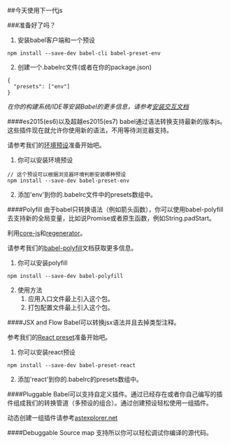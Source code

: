 ##今天使用下一代js

###准备好了吗？

1. 安装babel客户端和一个预设

```
npm install --save-dev babel-cli babel-preset-env
```

2. 创建一个.babelrc文件(或者在你的package.json)
```
{
  "presets": ["env"]
}
```

*在你的构建系统/IDE等安装Babel的更多信息，请参考<a href='http://babeljs.io/docs/setup/'>安装交互文档</a>*

####es2015(es6)以及超越es2015(es7)
babel通过语法转换支持最新的版本js。这些插件现在就允许你使用新的语法，不用等待浏览器支持。

请参考我们的<a href="http://babeljs.io/docs/plugins/preset-env/">环境预设</a>准备开始吧。

1. 你可以安装环境预设
```
// 这个预设可以根据浏览器环境判断安装哪种预设
npm install --save-dev babel-preset-env
```

2. 添加'env'到你的.babelrc文件中的presets数组中。


####Polyfill
由于babel只转换语法（例如箭头函数），你可以使用babel-polyfill去支持新的全局变量，比如说Promise或者原生函数，例如String.padStart。

利用<a href='https://github.com/zloirock/core-js'>core-js</a>和<a href='https://facebook.github.io/regenerator/'>regenerator</a>。

请参考我们的<a href=''>babel-polyfill</a>文档获取更多信息。

1. 你可以安装polyfill
```
npm install --save-dev babel-polyfill
```

2. 使用方法
    1. 应用入口文件最上引入这个包。
    2. 打包配置文件最上引入这个包。

####JSX and Flow
Babel可以转换jsx语法并且去掉类型注释。

参考我们的<a href='https://babeljs.io/docs/plugins/preset-react/'>React preset</a>准备开始吧。

1. 你可以安装react预设
```
npm install --save-dev babel-preset-react
```

2. 添加'react'到你的.babelrc的presets数组中。

####Pluggable
Babel可以支持自定义插件。通过已经存在或者你自己编写的插件组成我们的转换管道（多预设的组合）。通过创建预设轻松使用一组插件。

动态创建一组插件请参考<a href='https://astexplorer.net/#/KJ8AjD6maa'>astexplorer.net</a>

####Debuggable
Source map 支持所以你可以轻松调试你编译的源代码。
